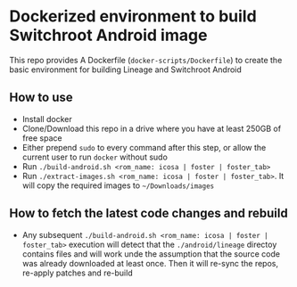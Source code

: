 # Dockerized environment to build Switchroot Android image

This repo provides A Dockerfile (`docker-scripts/Dockerfile`) to create the basic environment for building Lineage and Switchroot Android

## How to use

- Install docker
- Clone/Download this repo in a drive where you have at least 250GB of free space
- Either prepend `sudo` to every command after this step, or allow the current user to run `docker` without sudo
- Run `./build-android.sh <rom_name: icosa | foster | foster_tab>` 
- Run `./extract-images.sh <rom_name: icosa | foster | foster_tab>`. It will copy the required images to `~/Downloads/images`

## How to fetch the latest code changes and rebuild

- Any subsequent `./build-android.sh <rom_name: icosa | foster | foster_tab>` execution will detect that the `./android/lineage` directoy contains files and will work unde the assumption that the source code was already downloaded at least once. Then it will re-sync the repos, re-apply patches and re-build
